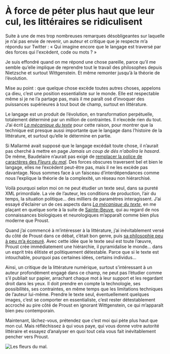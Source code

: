 # À force de péter plus haut que leur cul, les littéraires se ridiculisent

Suite à une de mes trop nombreuses remarques désobligeantes sur laquelle je n’ai pas envie de revenir, un auteur et critique que je respecte m’a répondu sur Twitter : « Qui imagine encore que le langage est traversé par des forces qui l'excèdent, code ou mots ? »<span id="more-41564"></span>

Je suis effondré quand on me répond une chose pareille, parce qu’il me semble qu’elle implique de reprendre tout le travail des philosophes depuis Nietzsche et surtout Wittgenstein. Et même remonter jusqu’à la théorie de l’évolution.

Mise au point : que quelque chose excède toutes autres choses, appelons ça dieu, c’est une position essentialiste sur le monde. Elle est respectable même si je ne l’a partage pas, mais il me paraît osé d’invoquer des puissances supérieures à tout bout de champ, surtout en littérature.

Le langage est un produit de l’évolution, en transformation perpétuelle, totalement déterminé par un million de contraintes. Il n’excède rien du tout. J’ai écrit [*La mécanique du texte*](https://tcrouzet.com/la-mecanique-du-texte/) pour cette raison, pour montrer que la technique est presque aussi importante que le langage dans l’histoire de la littérature, et surtout qu’elle le détermine en partie.

Si Mallarmé avait supposé que le langage excédait toute chose, il n’aurait pas cherché à mettre en page *Jamais un coup de dés n'abolira le hasard*. De même, Baudelaire n’aurait pas exigé de [remplacer la police de caractères des *Fleurs du mal*](http://www.letemps.ch/Page/Uuid/d5a5853a-13f7-11e5-96f4-d5eb39d18cde/Po%C3%A8te_maudit_ou_maniaque_Derri%C3%A8re_les_%C3%A9preuves_corrig%C3%A9es_des_Fleurs_du_mal_un_autre_Baudelaire). Des forces obscures traversent bel et bien le langage, elles ne l’excèdent peut-être pas, mais il ne les excède pas davantage. Nous sommes face à un faisceau d’interdépendances comme nous l’explique la théorie de la complexité, un réseau non hiérarchisé.

Voilà pourquoi selon moi on ne peut étudier un texte seul, dans sa pureté XML primordiale. La vie de l’auteur, les conditions de production, l’air du temps, la situation politique… des milliers de paramètres interagissent. J’ai essayé d’éclairer un de ces aspects dans [*La mécanique du texte*](https://tcrouzet.com/la-mecanique-du-texte/), en me plaçant en quelque sorte à la suite de [Sainte-Beuve](https://fr.wikipedia.org/wiki/Contre_Sainte-Beuve), qui au regard de nos connaissances biologiques et neurologiques m’apparaît comme bien plus moderne que Proust.

Quand j’ai commencé à m’intéresser à la littérature, j’ai inévitablement versé du côté de Proust dans ce débat, c’était bon genre, puis [sa philosophie peu à peu m’a écoeuré](https://tcrouzet.com/2015/03/02/en-route-pour-vienne-esclace-a-charles-de-gaulle/). Avec cette idée que le texte seul est toute l’œuvre, Proust crée immédiatement une hiérarchie, il pyramidalise le monde… dans un esprit très élitiste et politiquement détestable. Parce que si le texte est intouchable, pourquoi pas certaines idées, certains individus…

Ainsi, un critique de la littérature numérique, surtout s’intéressant à un auteur profondément engagé dans ce champ, ne peut pas l’étudier comme s’il publiait sur papier, arrachant chaque mot à leur support et les regardant droit dans les yeux. Il doit prendre en compte la technologie, ses possibilités, ses contraintes, en même temps que les limitations techniques de l’auteur lui-même. Prendre le texte seul, éventuellement quelques images, c’est se comporter en essentialiste, c’est rester détestablement accroché au pire côté de Proust en ignorant Wittgenstein, ce qui m’apparaît bien peu contemporain.

Maintenant, lâchez-vous, prétendez que c’est moi qui pète plus haut que mon cul. Mais réfléchissez à qui vous paye, qui vous donne votre autorité littéraire et essayez d’analyser en quoi tout cela vous fait inévitablement pencher vers Proust.

![Les fleurs du mal.](https://tcrouzet.com/images_tc/2015/06/bodelaire.jpg)